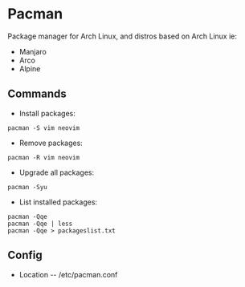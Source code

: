 # Pacman

Package manager for Arch Linux, and distros based on Arch Linux ie:
* Manjaro
* Arco
* Alpine
    
## Commands

* Install packages:
```
pacman -S vim neovim
```

* Remove packages:
```
pacman -R vim neovim
```

* Upgrade all packages:
```
pacman -Syu
```

* List installed packages:
```
pacman -Qqe
pacman -Qqe | less
pacman -Qqe > packageslist.txt
```

## Config
* Location -- /etc/pacman.conf
